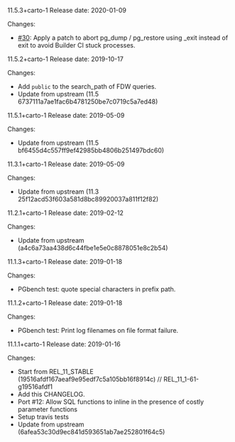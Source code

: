 11.5.3+carto-1
Release date: 2020-01-09

Changes:
- [#30](https://github.com/CartoDB/postgres/pull/30): Apply a patch to abort pg_dump / pg_restore using _exit instead of exit to avoid Builder CI stuck processes.

11.5.2+carto-1
Release date: 2019-10-17

Changes:
- Add `public` to the search_path of FDW queries.
- Update from upstream (11.5 6737111a7ae1fac6b4781250be7c0719c5a7ed48)

11.5.1+carto-1
Release date: 2019-05-09

Changes:
- Update from upstream (11.5 bf6455d4c557ff9ef42985bb4806b251497bdc60)

11.3.1+carto-1
Release date: 2019-05-09

Changes:
- Update from upstream (11.3 25f12acd53f603a581d8bc89920037a811f12f82)

11.2.1+carto-1
Release date: 2019-02-12

Changes:
- Update from upstream (a4c6a73aa438d6c44fbe1e5e0c8878051e8c2b54)

11.1.3+carto-1
Release date: 2019-01-18

Changes:
- PGbench test: quote special characters in prefix path.


11.1.2+carto-1
Release date: 2019-01-18

Changes:
- PGbench test: Print log filenames on file format failure.

11.1.1+carto-1
Release date: 2019-01-16

Changes:

- Start from REL_11_STABLE (19516afdf167aeaf9e95edf7c5a105bb16f8914c) // REL_11_1-61-g19516afdf1
- Add this CHANGELOG.
- Port #12: Allow SQL functions to inline in the presence of costly parameter functions
- Setup travis tests
- Update from upstream (6afea53c30d9ec841d593651ab7ae252801f64c5)
